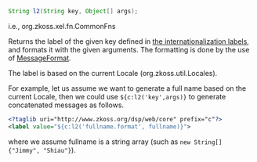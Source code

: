 ```java
String l2(String key, Object[] args);
```

  
i.e.,
<javadoc method="getLabel(java.lang.String, java.lang.Object[])">org.zkoss.xel.fn.CommonFns</javadoc>

Returns the label of the given key defined in [the internationalization
labels]({{site.baseurl}}/zk_dev_ref/internationalization/labels),
and formats it with the given arguments. The formatting is done by the
use of
[MessageFormat](http://download.oracle.com/javase/6/docs/api/java/text/MessageFormat.html).

The label is based on the current Locale
(<javadoc method="getCurrent()">org.zkoss.util.Locales</javadoc>).

For example, let us assume we want to generate a full name based on the
current Locale, then we could use `${c:l2('key',args)}` to generate
concatenated messages as follows.

```xml
<?taglib uri="http://www.zkoss.org/dsp/web/core" prefix="c"?>
<label value="${c:l2('fullname.format', fullname)}">
```

where we assume fullname is a string array (such as
`new String[] {"Jimmy", "Shiau"}`).


